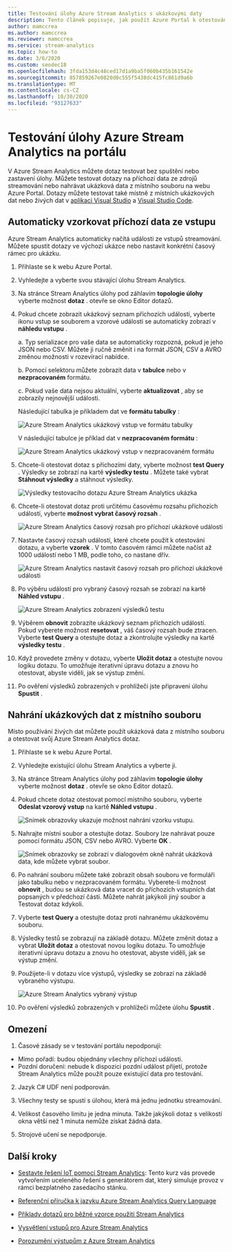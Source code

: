 ```yaml
---
title: Testování úlohy Azure Stream Analytics s ukázkovými daty
description: Tento článek popisuje, jak použít Azure Portal k otestování Azure Stream Analytics úlohy, ukázkového vstupu a nahrání ukázkových dat.
author: mamccrea
ms.author: mamccrea
ms.reviewer: mamccrea
ms.service: stream-analytics
ms.topic: how-to
ms.date: 3/6/2020
ms.custom: seodec18
ms.openlocfilehash: 3fda153d4c48ced17d1a9ba5f060b435b161542e
ms.sourcegitcommit: 857859267e0820d0c555f5438dc415fc861d9a6b
ms.translationtype: MT
ms.contentlocale: cs-CZ
ms.lasthandoff: 10/30/2020
ms.locfileid: "93127633"
---
```

# <a name="test-an-azure-stream-analytics-job-in-the-portal"></a>Testování úlohy Azure Stream Analytics na portálu

V Azure Stream Analytics můžete dotaz testovat bez spuštění nebo zastavení úlohy. Můžete testovat dotazy na příchozí data ze zdrojů streamování nebo nahrávat ukázková data z místního souboru na webu Azure Portal. Dotazy můžete testovat také místně z místních ukázkových dat nebo živých dat v [aplikaci Visual Studio](stream-analytics-live-data-local-testing.md) a [Visual Studio Code](visual-studio-code-local-run-live-input.md).

## <a name="automatically-sample-incoming-data-from-input"></a>Automaticky vzorkovat příchozí data ze vstupu

Azure Stream Analytics automaticky načítá události ze vstupů streamování. Můžete spustit dotazy ve výchozí ukázce nebo nastavit konkrétní časový rámec pro ukázku.

1. Přihlaste se k webu Azure Portal.

2. Vyhledejte a vyberte svou stávající úlohu Stream Analytics.

3. Na stránce Stream Analytics úlohy pod záhlavím **topologie úlohy** vyberte možnost **dotaz** . otevře se okno Editor dotazů. 

4. Pokud chcete zobrazit ukázkový seznam příchozích událostí, vyberte ikonu vstup se souborem a vzorové události se automaticky zobrazí v **náhledu vstupu** .

   a. Typ serializace pro vaše data se automaticky rozpozná, pokud je jeho JSON nebo CSV. Můžete ji ručně změnit i na formát JSON, CSV a AVRO změnou možnosti v rozevírací nabídce.
    
   b. Pomocí selektoru můžete zobrazit data v **tabulce** nebo v **nezpracovaném** formátu.
    
   c. Pokud vaše data nejsou aktuální, vyberte **aktualizovat** , aby se zobrazily nejnovější události.

   Následující tabulka je příkladem dat ve **formátu tabulky** :

   ![Azure Stream Analytics ukázkový vstup ve formátu tabulky](./media/stream-analytics-test-query/asa-sample-table.png)

   V následující tabulce je příklad dat v **nezpracovaném formátu** :

   ![Azure Stream Analytics ukázkový vstup v nezpracovaném formátu](./media/stream-analytics-test-query/asa-sample-raw.png)

5. Chcete-li otestovat dotaz s příchozími daty, vyberte možnost **test Query** . Výsledky se zobrazí na kartě **výsledky testu** . Můžete také vybrat **Stáhnout výsledky** a stáhnout výsledky.

   ![Výsledky testovacího dotazu Azure Stream Analytics ukázka](./media/stream-analytics-test-query/asa-test-query.png)

6. Chcete-li otestovat dotaz proti určitému časovému rozsahu příchozích událostí, vyberte **možnost vybrat časový rozsah** .
   
   ![Azure Stream Analytics časový rozsah pro příchozí ukázkové události](./media/stream-analytics-test-query/asa-select-time-range.png)

7. Nastavte časový rozsah událostí, které chcete použít k otestování dotazu, a vyberte **vzorek** . V tomto časovém rámci můžete načíst až 1000 událostí nebo 1 MB, podle toho, co nastane dřív.

   ![Azure Stream Analytics nastavit časový rozsah pro příchozí ukázkové události](./media/stream-analytics-test-query/asa-set-time-range.png)

8. Po výběru událostí pro vybraný časový rozsah se zobrazí na kartě **Náhled vstupu** .

   ![Azure Stream Analytics zobrazení výsledků testu](./media/stream-analytics-test-query/asa-view-test-results.png)

9. Výběrem **obnovit** zobrazíte ukázkový seznam příchozích událostí. Pokud vyberete možnost **resetovat** , váš časový rozsah bude ztracen. Vyberte **test Query** a otestujte dotaz a zkontrolujte výsledky na kartě **výsledky testu** .

10. Když provedete změny v dotazu, vyberte **Uložit dotaz** a otestujte novou logiku dotazu. To umožňuje iterativní úpravu dotazu a znovu ho otestovat, abyste viděli, jak se výstup změní.

11. Po ověření výsledků zobrazených v prohlížeči jste připraveni úlohu **Spustit** .

## <a name="upload-sample-data-from-a-local-file"></a>Nahrání ukázkových dat z místního souboru

Místo používání živých dat můžete použít ukázková data z místního souboru a otestovat svůj Azure Stream Analytics dotaz.

1. Přihlaste se k webu Azure Portal.
   
2. Vyhledejte existující úlohu Stream Analytics a vyberte ji.

3. Na stránce Stream Analytics úlohy pod záhlavím **topologie úlohy** vyberte možnost **dotaz** . otevře se okno Editor dotazů.

4. Pokud chcete dotaz otestovat pomocí místního souboru, vyberte **Odeslat vzorový vstup** na kartě **Náhled vstupu** . 

   ![Snímek obrazovky ukazuje možnost nahrání vzorku vstupu.](./media/stream-analytics-test-query/asa-upload-sample-file.png)

5. Nahrajte místní soubor a otestujte dotaz. Soubory lze nahrávat pouze pomocí formátu JSON, CSV nebo AVRO. Vyberte **OK** .

   ![Snímek obrazovky se zobrazí v dialogovém okně nahrát ukázková data, kde můžete vybrat soubor.](./media/stream-analytics-test-query/asa-upload-sample-json-file.png)

6. Po nahrání souboru můžete také zobrazit obsah souboru ve formuláři jako tabulku nebo v nezpracovaném formátu. Vyberete-li možnost **obnovit** , budou se ukázková data vracet do příchozích vstupních dat popsaných v předchozí části. Můžete nahrát jakýkoli jiný soubor a Testovat dotaz kdykoli.

7. Vyberte **test Query** a otestujte dotaz proti nahranému ukázkovému souboru.

8. Výsledky testů se zobrazují na základě dotazu. Můžete změnit dotaz a vybrat **Uložit dotaz** a otestovat novou logiku dotazu. To umožňuje iterativní úpravu dotazu a znovu ho otestovat, abyste viděli, jak se výstup změní.

9. Použijete-li v dotazu více výstupů, výsledky se zobrazí na základě vybraného výstupu. 

   ![Azure Stream Analytics vybraný výstup](./media/stream-analytics-test-query/asa-sample-test-selected-output.png)

10. Po ověření výsledků zobrazených v prohlížeči můžete úlohu **Spustit** .

## <a name="limitations"></a>Omezení

1.  Časové zásady se v testování portálu nepodporují:

   * Mimo pořadí: budou objednány všechny příchozí události.
   * Pozdní doručení: nebude k dispozici pozdní událost přijetí, protože Stream Analytics může použít pouze existující data pro testování.
   
2.  Jazyk C# UDF není podporován.

3.  Všechny testy se spustí s úlohou, která má jednu jednotku streamování.

4.  Velikost časového limitu je jedna minuta. Takže jakýkoli dotaz s velikostí okna větší než 1 minuta nemůže získat žádná data.

5.  Strojové učení se nepodporuje.

## <a name="next-steps"></a>Další kroky
* [Sestavte řešení IoT pomocí Stream Analytics](./stream-analytics-build-an-iot-solution-using-stream-analytics.md): Tento kurz vás provede vytvořením uceleného řešení s generátorem dat, který simuluje provoz v rámci bezplatného zasedacího stánku.

* [Referenční příručka k jazyku Azure Stream Analytics Query Language](/stream-analytics-query/stream-analytics-query-language-reference)

* [Příklady dotazů pro běžné vzorce použití Stream Analytics](stream-analytics-stream-analytics-query-patterns.md)

* [Vysvětlení vstupů pro Azure Stream Analytics](stream-analytics-add-inputs.md)

* [Porozumění výstupům z Azure Stream Analytics](stream-analytics-define-outputs.md)